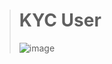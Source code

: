 ># KYC User
>
>![image](https://github.com/user-attachments/assets/b5f05e9c-80b9-4abd-b504-89cb8761a042)

